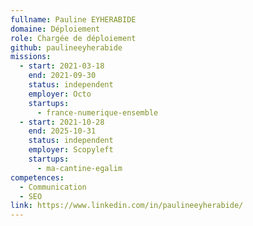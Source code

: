 ```yaml
---
fullname: Pauline EYHERABIDE
domaine: Déploiement
role: Chargée de déploiement
github: paulineeyherabide
missions:
  - start: 2021-03-18
    end: 2021-09-30
    status: independent
    employer: Octo
    startups:
      - france-numerique-ensemble
  - start: 2021-10-28
    end: 2025-10-31
    status: independent
    employer: Scopyleft
    startups:
      - ma-cantine-egalim
competences:
  - Communication
  - SEO
link: https://www.linkedin.com/in/paulineeyherabide/
---
```

